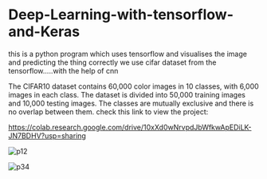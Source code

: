 # Deep-Learning-with-tensorflow-and-Keras
this is a python program which uses tensorflow and visualises the image and predicting the thing correctly
we use cifar dataset from the tensorflow.....with the help of cnn

The CIFAR10 dataset contains 60,000 color images in 10 classes, with 6,000 images in each class. The dataset is divided into 50,000 training images and 10,000 testing images. The classes are mutually exclusive and there is no overlap between them.
check this link to view the project:


https://colab.research.google.com/drive/10xXd0wNrvpdJbWfkwApEDiLK-JN7BDHV?usp=sharing

![p12](https://user-images.githubusercontent.com/60866104/95046323-9a4c8580-0701-11eb-84a7-ecc0403f501d.JPG)

![p34](https://user-images.githubusercontent.com/60866104/95046329-9c164900-0701-11eb-9c3d-6cdb20edc844.JPG)


